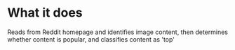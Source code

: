 # What it does

Reads from Reddit homepage and identifies image content, then determines whether content is popular, and classifies content as 'top'
